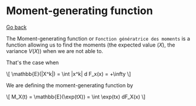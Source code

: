 # Moment-generating function

[Go back](..)

The Moment-generating function
or ``Fonction génératrice des moments`` is a function
allowing us to find the moments (the expected value $\mathbb(X)$,
the variance $V(X)$) when we are not able to.

That's the case when

<div>
\[
\mathbb{E}(|X^k|) = \int |x^k| d F_x(x) = +\infty
\]
</div>

We are defining the moment-generating function by

<div>
\[
M_X(t) = \mathbb{E}(\exp(tX)) =
\int \exp(tx) dF_X(x)
\]
</div>